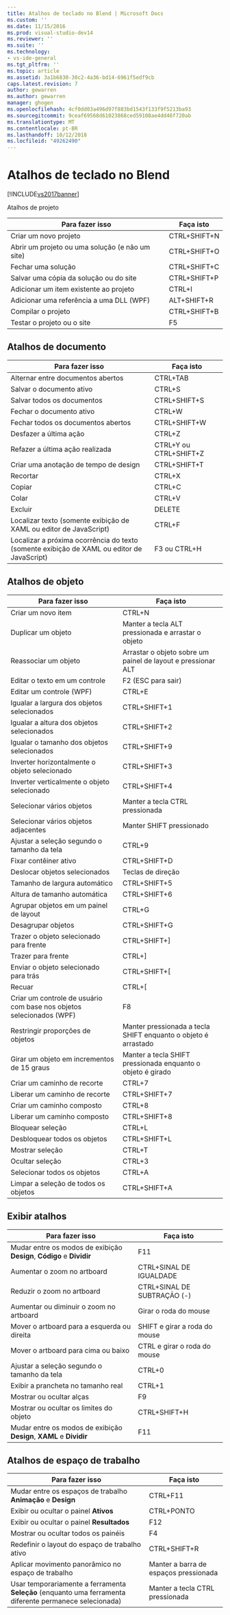 ```yaml
---
title: Atalhos de teclado no Blend | Microsoft Docs
ms.custom: ''
ms.date: 11/15/2016
ms.prod: visual-studio-dev14
ms.reviewer: ''
ms.suite: ''
ms.technology:
- vs-ide-general
ms.tgt_pltfrm: ''
ms.topic: article
ms.assetid: 3a1b6830-30c2-4a36-bd14-6961f5edf9cb
caps.latest.revision: 7
author: gewarren
ms.author: gewarren
manager: ghogen
ms.openlocfilehash: 4cf0dd03a496d97f883bd1543f133f9f5213ba93
ms.sourcegitcommit: 9ceaf69568d61023868ced59108ae4dd46f720ab
ms.translationtype: MT
ms.contentlocale: pt-BR
ms.lasthandoff: 10/12/2018
ms.locfileid: "49262490"
---
```

# <a name="keyboard-shortcuts-in-blend"></a>Atalhos de teclado no Blend
[!INCLUDE[vs2017banner](../includes/vs2017banner.md)]

Atalhos de projeto  
  
|Para fazer isso|Faça isto|  
|----------------|-------------|  
|Criar um novo projeto|CTRL+SHIFT+N|  
|Abrir um projeto ou uma solução (e não um site)|CTRL+SHIFT+O|  
|Fechar uma solução|CTRL+SHIFT+C|  
|Salvar uma cópia da solução ou do site|CTRL+SHIFT+P|  
|Adicionar um item existente ao projeto|CTRL+I|  
|Adicionar uma referência a uma DLL (WPF)|ALT+SHIFT+R|  
|Compilar o projeto|CTRL+SHIFT+B|  
|Testar o projeto ou o site|F5|  
  
## <a name="document-shortcuts"></a>Atalhos de documento  
  
|Para fazer isso|Faça isto|  
|----------------|-------------|  
|Alternar entre documentos abertos|CTRL+TAB|  
|Salvar o documento ativo|CTRL+S|  
|Salvar todos os documentos|CTRL+SHIFT+S|  
|Fechar o documento ativo|CTRL+W|  
|Fechar todos os documentos abertos|CTRL+SHIFT+W|  
|Desfazer a última ação|CTRL+Z|  
|Refazer a última ação realizada|CTRL+Y ou CTRL+SHIFT+Z|  
|Criar uma anotação de tempo de design|CTRL+SHIFT+T|  
|Recortar|CTRL+X|  
|Copiar|CTRL+C|  
|Colar|CTRL+V|  
|Excluir|DELETE|  
|Localizar texto (somente exibição de XAML ou editor de JavaScript)|CTRL+F|  
|Localizar a próxima ocorrência do texto (somente exibição de XAML ou editor de JavaScript)|F3 ou CTRL+H|  
  
## <a name="object-shortcuts"></a>Atalhos de objeto  
  
|Para fazer isso|Faça isto|  
|----------------|-------------|  
|Criar um novo item|CTRL+N|  
|Duplicar um objeto|Manter a tecla ALT pressionada e arrastar o objeto|  
|Reassociar um objeto|Arrastar o objeto sobre um painel de layout e pressionar ALT|  
|Editar o texto em um controle|F2 (ESC para sair)|  
|Editar um controle (WPF)|CTRL+E|  
|Igualar a largura dos objetos selecionados|CTRL+SHIFT+1|  
|Igualar a altura dos objetos selecionados|CTRL+SHIFT+2|  
|Igualar o tamanho dos objetos selecionados|CTRL+SHIFT+9|  
|Inverter horizontalmente o objeto selecionado|CTRL+SHIFT+3|  
|Inverter verticalmente o objeto selecionado|CTRL+SHIFT+4|  
|Selecionar vários objetos|Manter a tecla CTRL pressionada|  
|Selecionar vários objetos adjacentes|Manter SHIFT pressionado|  
|Ajustar a seleção segundo o tamanho da tela|CTRL+9|  
|Fixar contêiner ativo|CTRL+SHIFT+D|  
|Deslocar objetos selecionados|Teclas de direção|  
|Tamanho de largura automático|CTRL+SHIFT+5|  
|Altura de tamanho automática|CTRL+SHIFT+6|  
|Agrupar objetos em um painel de layout|CTRL+G|  
|Desagrupar objetos|CTRL+SHIFT+G|  
|Trazer o objeto selecionado para frente|CTRL+SHIFT+]|  
|Trazer para frente|CTRL+]|  
|Enviar o objeto selecionado para trás|CTRL+SHIFT+[|  
|Recuar|CTRL+[|  
|Criar um controle de usuário com base nos objetos selecionados (WPF)|F8|  
|Restringir proporções de objetos|Manter pressionada a tecla SHIFT enquanto o objeto é arrastado|  
|Girar um objeto em incrementos de 15 graus|Manter a tecla SHIFT pressionada enquanto o objeto é girado|  
|Criar um caminho de recorte|CTRL+7|  
|Liberar um caminho de recorte|CTRL+SHIFT+7|  
|Criar um caminho composto|CTRL+8|  
|Liberar um caminho composto|CTRL+SHIFT+8|  
|Bloquear seleção|CTRL+L|  
|Desbloquear todos os objetos|CTRL+SHIFT+L|  
|Mostrar seleção|CTRL+T|  
|Ocultar seleção|CTRL+3|  
|Selecionar todos os objetos|CTRL+A|  
|Limpar a seleção de todos os objetos|CTRL+SHIFT+A|  
  
## <a name="view-shortcuts"></a>Exibir atalhos  
  
|Para fazer isso|Faça isto|  
|----------------|-------------|  
|Mudar entre os modos de exibição **Design**, **Código** e **Dividir**|F11|  
|Aumentar o zoom no artboard|CTRL+SINAL DE IGUALDADE|  
|Reduzir o zoom no artboard|CTRL+SINAL DE SUBTRAÇÃO (-)|  
|Aumentar ou diminuir o zoom no artboard|Girar o roda do mouse|  
|Mover o artboard para a esquerda ou direita|SHIFT e girar a roda do mouse|  
|Mover o artboard para cima ou baixo|CTRL e girar o roda do mouse|  
|Ajustar a seleção segundo o tamanho da tela|CTRL+0|  
|Exibir a prancheta no tamanho real|CTRL+1|  
|Mostrar ou ocultar alças|F9|  
|Mostrar ou ocultar os limites do objeto|CTRL+SHIFT+H|  
|Mudar entre os modos de exibição **Design**, **XAML** e **Dividir**|F11|  
  
## <a name="workspace-shortcuts"></a>Atalhos de espaço de trabalho  
  
|Para fazer isso|Faça isto|  
|----------------|-------------|  
|Mudar entre os espaços de trabalho **Animação** e **Design**|CTRL+F11|  
|Exibir ou ocultar o painel **Ativos**|CTRL+PONTO|  
|Exibir ou ocultar o painel **Resultados**|F12|  
|Mostrar ou ocultar todos os painéis|F4|  
|Redefinir o layout do espaço de trabalho ativo|CTRL+SHIFT+R|  
|Aplicar movimento panorâmico no espaço de trabalho|Manter a barra de espaços pressionada|  
|Usar temporariamente a ferramenta **Seleção** (enquanto uma ferramenta diferente permanece selecionada)|Manter a tecla CTRL pressionada|



